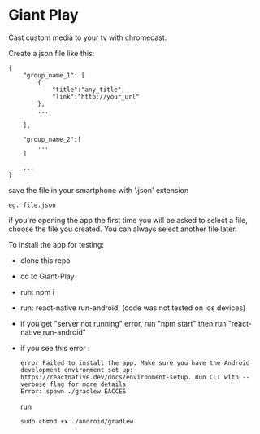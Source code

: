 # Giant Play

Cast custom media to your tv with chromecast.

Create a json file like this:

    {
        "group_name_1": [
            {
                "title":"any_title",
                "link":"http://your_url"
            },
            ...

        ],

        "group_name_2":[
            ...
        ]

        ...
    }

save the file in your smartphone with '.json' extension

    eg. file.json

if you're opening the app the first time you will be asked to select a file, choose the file you created. You can always select another file later.

To install the app for testing:
*   clone this repo
*   cd to Giant-Play
*   run: npm i
*   run: react-native run-android,  (code was not tested on ios devices)
*   if you get "server not running" error, run "npm start" then run "react-native run-android"
*   if you see this error :

        error Failed to install the app. Make sure you have the Android development environment set up: https://reactnative.dev/docs/environment-setup. Run CLI with --verbose flag for more details.
        Error: spawn ./gradlew EACCES

    run

        sudo chmod +x ./android/gradlew